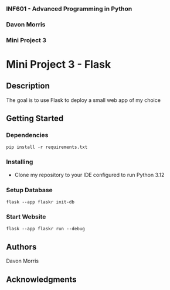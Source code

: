 ### INF601 - Advanced Programming in Python
### Davon Morris
### Mini Project 3


# Mini Project 3 - Flask

## Description

The goal is to use Flask to deploy a small web app of my choice


## Getting Started

### Dependencies

```
pip install -r requirements.txt
```
### Installing

* Clone my repository to your IDE configured to run Python 3.12

### Setup Database

```
flask --app flaskr init-db  
```

### Start Website

```
flask --app flaskr run --debug
```

## Authors

Davon Morris

## Acknowledgments
